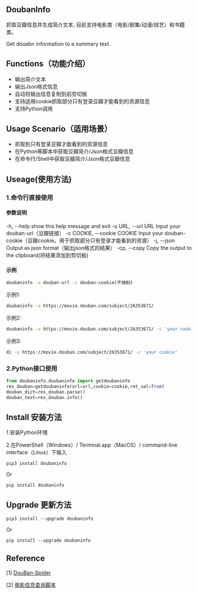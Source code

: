 ## DoubanInfo

抓取豆瓣信息并生成简介文本, 目前支持电影类（电影/剧集/动漫/综艺）和书籍类。

Get douabn information to a summary text.

## Functions（功能介绍）

- 输出简介文本
- 输出Json格式信息
- 自动将输出信息复制到前剪切板
- 支持适用cookie抓取部分只有登录豆瓣才能看到的资源信息  
- 支持Python调用  
  
## Usage Scenario（适用场景）

- 抓取到只有登录豆瓣才能看到的资源信息  
- 在Python等脚本中获取豆瓣简介/Json格式豆瓣信息  
- 在命令行/Shell中获取豆瓣简介/Json格式豆瓣信息  

## Useage(使用方法)

### 1.命令行直接使用  
  
#### 参数说明

-h, --help            show this help message and exit
-u URL, --url URL     Input your douban-url（豆瓣链接）
-c COOKIE, --cookie COOKIE
    Input your douban-cookie（豆瓣cookie，用于抓取部分只有登录才能看到的资源）
-j, --json            Output as json format（输出json格式的结果）
-cp, --copy        Copy the output to the clipboard(将结果添加到剪切板)

#### 示例

```bash
doubaninfo -u douban-url -c douban-cookie(不强制)
```

示例1:

```bash
doubaninfo -u https://movie.douban.com/subject/26353671/
```

示例2:

```bash
doubaninfo -u https://movie.douban.com/subject/26353671/ -c 'your cookie'
```

示例3:

```bash
di -u https://movie.douban.com/subject/26353671/ -c 'your cookie'
```
  
### 2.Python接口使用
  
```python
from doubaninfo.doubaninfo import getdoubaninfo
res_douban=getdoubaninfo(url=url,cookie=cookie,ret_val=True)
douban_dict=res_douban.parse()
douban_text=res_douban.info()
```

## Install 安装方法

1.安装Python环境

2.在PowerShell（Windows）/ Terminal.app（MacOS）/ command-line interface（Linux）下输入

```shell
pip3 install doubaninfo
```

Or

```shell
pip install doubaninfo
```

## Upgrade 更新方法

```shell
pip3 install --upgrade doubaninfo
```

Or

```shell
pip install --upgrade doubaninfo
```

## Reference

[1] [DouBan-Spider](https://github.com/weizhixiaoyi/DouBan-Spider)  
  
[2] [电影信息查询脚本](https://greasyfork.org/zh-CN/scripts/38878-%E7%94%B5%E5%BD%B1%E4%BF%A1%E6%81%AF%E6%9F%A5%E8%AF%A2%E8%84%9A%E6%9C%AC)
